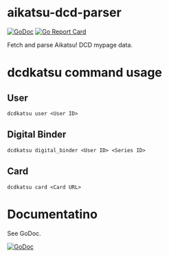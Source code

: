 # aikatsu-dcd-parser
[![GoDoc](https://godoc.org/github.com/kakakaya/aikatsu-dcd-parser?status.png)](https://godoc.org/github.com/kakakaya/aikatsu-dcd-parser)
[![Go Report Card](https://goreportcard.com/badge/github.com/kakakaya/aikatsu-dcd-parser)](https://goreportcard.com/report/github.com/kakakaya/aikatsu-dcd-parser)

Fetch and parse Aikatsu! DCD mypage data.

# dcdkatsu command usage

## User
`dcdkatsu user <User ID>`

## Digital Binder
`dcdkatsu digital_binder <User ID> <Series ID>`

## Card
`dcdkatsu card <Card URL>`

# Documentatino
See GoDoc.

[![GoDoc](https://godoc.org/github.com/kakakaya/aikatsu-dcd-parser?status.png)](https://godoc.org/github.com/kakakaya/aikatsu-dcd-parser)
